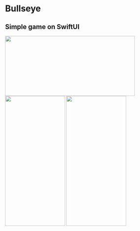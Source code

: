 # Bullseye
## Simple game on SwiftUI

<img align = "top" src ="https://github.com/Artemaj9/Bullseye/assets/104516847/e7aaab42-ea33-401b-adb7-8b7cc8c55039" width = "422" height = "195">
<img src="https://github.com/Artemaj9/Bullseye/assets/104516847/be091133-5991-4dc7-a527-9fdbd496c5d1" width = "195" height="422"> 
                                                                                                                                            
<img src="https://github.com/Artemaj9/Bullseye/assets/104516847/5ae526ec-220e-40f8-899d-ee9a6580f7ac" width = "195" height = "422"> 
